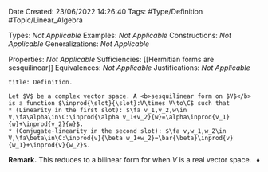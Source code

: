 <div class="topSpace"></div>

Date Created: 23/06/2022 14:26:40
Tags: #Type/Definition #Topic/Linear_Algebra

Types: <i>Not Applicable</i>
Examples: <i>Not Applicable</i>
Constructions: <i>Not Applicable</i>
Generalizations: <i>Not Applicable</i>

Properties: <i>Not Applicable</i>
Sufficiencies: [[Hermitian forms are sesquilinear]]
Equivalences: <i>Not Applicable</i>
Justifications: <i>Not Applicable</i>

``` ad-Definition
title: Definition.

Let $V$ be a complex vector space. A <b>sesquilinear form on $V$</b> is a function $\inprod{\slot}{\slot}:V\times V\to\C$ such that
* (Linearity in the first slot): $\fa v_1,v_2,w\in V,\fa\alpha\in\C:\inprod{\alpha v_1+v_2}{w}=\alpha\inprod{v_1}{w}+\inprod{v_2}{w}$.
* (Conjugate-linearity in the second slot): $\fa v,w_1,w_2\in V,\fa\beta\in\C:\inprod{v}{\beta w_1+w_2}=\bar{\beta}\inprod{v}{w_1}+\inprod{v}{w_2}$.

```

<b>Remark.</b> This reduces to a bilinear form for when $V$ is a real vector space.<span style="float:right;">$\blacklozenge$</span>
